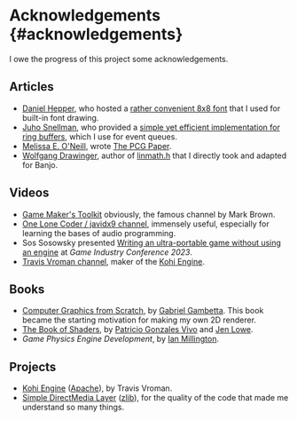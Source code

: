 # Acknowledgements  {#acknowledgements}

I owe the progress of this project some acknowledgements.

## Articles

- [Daniel Hepper](https://epicco.de/), who hosted a [rather convenient 8x8 font](https://github.com/dhepper/font8x8) that I used for built-in font drawing.
- [Juho Snellman](https://www.snellman.net/blog/archive/about/), who provided a [simple yet efficient implementation for ring buffers](https://www.snellman.net/blog/archive/2016-12-13-ring-buffers/), which I use for event queues.
- [Melissa E. O'Neill](https://www.cs.hmc.edu/~oneill/index.html), wrote [The PCG Paper](https://www.pcg-random.org/paper.html#download-and-read-it).
- [Wolfgang Drawinger](https://datenwolf.net/), author of [linmath.h](https://github.com/datenwolf/linmath.h) that I directly took and adapted for Banjo.

## Videos

- [Game Maker's Toolkit](https://www.youtube.com/@GMTK) obviously, the famous channel by Mark Brown.
- [One Lone Coder / javidx9 channel](https://www.youtube.com/@javidx9), immensely useful, especially for learning the bases of audio programming.
- Sos Sosowsky presented [Writing an ultra-portable game without using an engine](https://www.youtube.com/watch?v=2cOqAHzIfQE) at _Game Industry Conference 2023_.
- [Travis Vroman channel](https://www.youtube.com/@TravisVroman), maker of the [Kohi Engine](https://kohiengine.com/).

## Books

- [Computer Graphics from Scratch](https://gabrielgambetta.com/computer-graphics-from-scratch/index.html), by [Gabriel Gambetta](https://gabrielgambetta.com/index.html). This book became the starting motivation for making my own 2D renderer.
- [The Book of Shaders](https://thebookofshaders.com/), by [Patricio Gonzales Vivo](https://patriciogonzalezvivo.com/) and [Jen Lowe](https://www.jenlowe.net/).
- *Game Physics Engine Development*, by [Ian Millington](https://github.com/idmillington/cyclone-physics).

## Projects

- [Kohi Engine](https://kohiengine.com/) ([Apache](https://github.com/travisvroman/kohi/blob/main/LICENSE)), by Travis Vroman.
- [Simple DirectMedia Layer](https://www.libsdl.org/) ([zlib](https://www.libsdl.org/license.php)), for the quality of the code that made me understand so many things.

